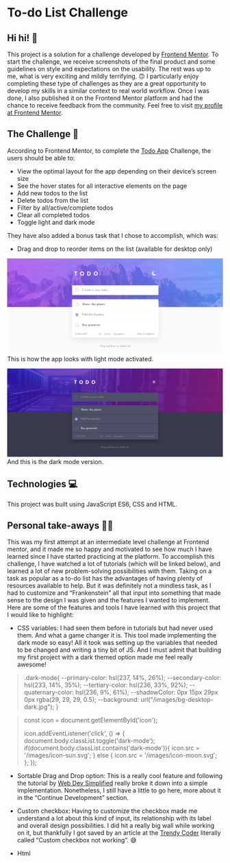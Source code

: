 # To-do List Challenge

## Hi hi! 👋

This project is a solution for a challenge developed by [Frontend Mentor](https://www.frontendmentor.io). To start the challenge, we receive screenshots of the final product and some guidelines on style and expectations on the usability. The rest was up to me, what is very exciting and mildly terrifying. 🙃
I particularly enjoy completing these type of challenges as they are a great opportunity to develop my skills in a similar context to real world workflow. Once I was done, I also published it on the Frontend Mentor platform and had the chance to receive feedback from the community. Feel free to visit [my profile at Frontend Mentor]( https://www.frontendmentor.io/profile/ga-bri-ela). 

## The Challenge 🧩

According to Frontend Mentor, to complete the [Todo App]( https://www.frontendmentor.io/challenges/todo-app-Su1_KokOW/hub/todo-app-HcFrFHxYB3) Challenge, the users should be able to:
- View the optimal layout for the app depending on their device’s screen size
- See the hover states for all interactive elements on the page
- Add new todos to the list
-  Delete todos from the list
- Filter by all/active/complete todos
- Clear all completed todos 
- Toggle light and dark mode

They have also added a bonus task that I chose to accomplish, which was:

- Drag and drop to reorder items on the list (available for desktop only)


![screenshot of the app in light mode](https://github.com/ga-bri-ela/Todo-List/blob/main/images/todo-lightmode.png?raw=true)
This is how the app looks with light mode activated.

![screenshot of the app in dark mode](https://github.com/ga-bri-ela/Todo-List/blob/main/images/todo-darkmode.png?raw=true)
And this is the dark mode version.

## Technologies 💻

This project was built using JavaScript ES6, CSS and HTML.
 
## Personal take-aways 👩‍💻

This was my first attempt at an intermediate level challenge at Frontend mentor, and it made me so happy and motivated to see how much I have learned since I have started practicing at the platform. 
To accomplish this challenge, I have watched a lot of tutorials (which will be linked below), and learned a lot of new problem-solving possibilities with them. Taking on a task as popular as a to-do list has the advantages of having plenty of resources available to help. But it was definitely not a mindless task, as I had to customize and “Frankenstein” all that input into something that made sense to the design I was given and the features I wanted to implement. 
Here are some of the features and tools I have learned with this project that I would like to highlight:
-	CSS variables: I had seen them before in tutorials but had never used them. And what a game changer it is. This tool made implementing the dark mode so easy! All it took was setting up the variables that needed to be changed and writing a tiny bit of JS. And I must admit that building my first project with a dark themed option made me feel really awesome! 
> .dark-mode{
> --primary-color: hsl(237, 14%, 26%);
> --secondary-color: hsl(233, 14%, 35%);
> --tertiary-color: hsl(236, 33%, 92%);
> --quaternary-color: hsl(236, 9%, 61%);
> --shadowColor: 0px 15px 29px 0px rgba(29, 29, 29, 0.5);
> --background: url("/images/bg-desktop-dark.jpg");
>}

> const icon = document.getElementById('icon');
>
>icon.addEventListener('click', () => {
>    document.body.classList.toggle('dark-mode');
>    if(document.body.classList.contains('dark-mode')){
>        icon.src = '/images/icon-sun.svg';
>    } else {
>        icon.src = '/images/icon-moon.svg';
>    };
>});

-	Sortable Drag and Drop option: This is a really cool feature and following the tutorial by [Web Dev Simplified](https://www.youtube.com/c/WebDevSimplified) really broke it down into a simple implementation. Nonetheless, I still have a little to go here, more about it in the “Continue Development” section.

-	Custom checkbox: Having to customize the checkbox made me understand a lot about this kind of input, its relationship with its label and overall design possibilities. I did hit a really big wall while working on it, but thankfully I got saved by an article at the [Trendy Coder]( https://thetrendycoder.com/) literally called “Custom checkbox not working”. 😅

-	Html <template> tags: I have leaned to use <template> by following another [Web Dev Simplified](https://www.youtube.com/c/WebDevSimplified) tutorial. The code snippet below shows how I have used it to create the “blueprint” for the to-dos elements.

>        <template id="task-template">
>            <div class="submitted-task incomplete-task draggable" draggable="true">
>               <button class="icon-cross">
>                    <img src="/images/icon-cross.svg" 
>                         aria-label="Delete task" />
>               </button>
>               <input type="checkbox">
>               <label>
>                   <span class="custom-checkbox">
>                       <span class="check">
>                       </span>
>                   </span>
>               </label>
>           </div>
>       </template>

-	Keeping the future Readme in mind: I have started this read me and notes about it while learning and building this project, not leaving as an afterthought as I have done before. I kept notes on what I thought were important take-aways and saved the links to be able to properly acknowledge those who have helped me finish this project.  
## Resources and Links 
-	[How to Code A Better To-Do List – Tutorial Part 1 HTML/CSS (Kevin Powell)]( https://www.youtube.com/watch?v=IhmSidOJSeE&t=0s) 
-	[How to Code A Better To-Do List – Tutorial Part 2 JS (Web Dev Simplified)]( https://www.youtube.com/watch?v=W7FaYfuwu70&t=2062s) 
-	Article [Custom Checkbox Not Working by The Trendy Coder] (https://thetrendycoder.com/custom-checkbox-not-working/)
-	Video Tutorial [“How To Build Sortable Drag & Drop With Vanilla Javascript
” by Web Dev Simplified](https://www.youtube.com/watch?v=jfYWwQrtzzY&t=671s)




